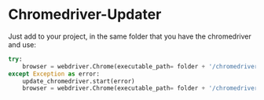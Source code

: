 # Chromedriver-Updater
Just add to your project, in the same folder that you have the chromedriver and use:

```py
try:
    browser = webdriver.Chrome(executable_path= folder + '/chromedriver')
except Exception as error:
    update_chromedriver.start(error)
    browser = webdriver.Chrome(executable_path= folder + '/chromedriver')
```
